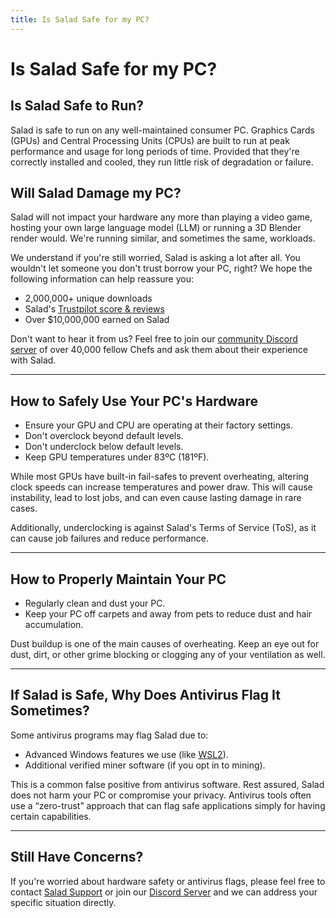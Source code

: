 ```yaml
---
title: Is Salad Safe for my PC?
---
```


# Is Salad Safe for my PC?

## Is Salad Safe to Run?

Salad is safe to run on any well-maintained consumer PC. Graphics Cards (GPUs) and Central Processing Units (CPUs) are
built to run at peak performance and usage for long periods of time. Provided that they're correctly installed and
cooled, they run little risk of degradation or failure.

## Will Salad Damage my PC?

Salad will not impact your hardware any more than playing a video game, hosting your own large language model (LLM) or
running a 3D Blender render would. We're running similar, and sometimes the same, workloads.

We understand if you're still worried, Salad is asking a lot after all. You wouldn't let someone you don't trust borrow
your PC, right? We hope the following information can help reassure you:

- 2,000,000+ unique downloads
- Salad's [Trustpilot score &amp; reviews](https://www.trustpilot.com/review/salad.com)
- Over $10,000,000 earned on Salad

Don't want to hear it from us? Feel free to join our [community Discord server](http://discord.gg/salad) of over 40,000
fellow Chefs and ask them about their experience with Salad.

---

## How to Safely Use Your PC's Hardware

- Ensure your GPU and CPU are operating at their factory settings.
- Don't overclock beyond default levels.
- Don't underclock below default levels.
- Keep GPU temperatures under 83ºC (181ºF).

While most GPUs have built-in fail-safes to prevent overheating, altering clock speeds can increase temperatures and
power draw. This will cause instability, lead to lost jobs, and can even cause lasting damage in rare cases.

Additionally, underclocking is against Salad's Terms of Service (ToS), as it can cause job failures and reduce
performance.

---

## How to Properly Maintain Your PC

- Regularly clean and dust your PC.
- Keep your PC off carpets and away from pets to reduce dust and hair accumulation.

Dust buildup is one of the main causes of overheating. Keep an eye out for dust, dirt, or other grime blocking or
clogging any of your ventilation as well.

---

## If Salad is Safe, Why Does Antivirus Flag It Sometimes?

Some antivirus programs may flag Salad due to:

- Advanced Windows features we use (like [WSL2](https://support.salad.com/article/265-what-is-wsl)).
- Additional verified miner software (if you opt in to mining).

This is a common false positive from antivirus software. Rest assured, Salad does not harm your PC or compromise your
privacy. Antivirus tools often use a “zero-trust” approach that can flag safe applications simply for having certain
capabilities.

---

## Still Have Concerns?

If you're worried about hardware safety or antivirus flags, please feel free to contact
[Salad Support](https://support.salad.com/article/216-how-to-create-a-support-ticket) or join our
[Discord Server](https://discord.gg/salad) and we can address your specific situation directly.
